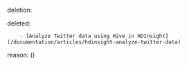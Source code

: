 deletion:

deleted:

		- [Analyze Twitter data using Hive in HDInsight](/documentation/articles/hdinsight-analyze-twitter-data)

reason: ()

